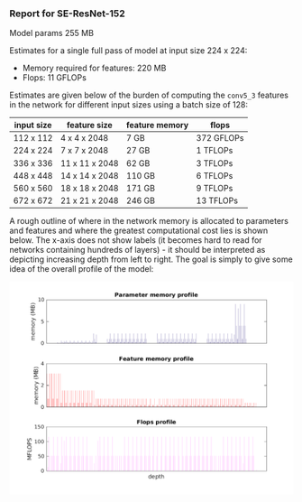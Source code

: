 ### Report for SE-ResNet-152
Model params 255 MB 

Estimates for a single full pass of model at input size 224 x 224: 

* Memory required for features: 220 MB 
* Flops: 11 GFLOPs 

Estimates are given below of the burden of computing the `conv5_3` features in the network for different input sizes using a batch size of 128: 

| input size | feature size | feature memory | flops | 
|------------|--------------|----------------|-------| 
| 112 x 112 | 4 x 4 x 2048 | 7 GB | 372 GFLOPs |
| 224 x 224 | 7 x 7 x 2048 | 27 GB | 1 TFLOPs |
| 336 x 336 | 11 x 11 x 2048 | 62 GB | 3 TFLOPs |
| 448 x 448 | 14 x 14 x 2048 | 110 GB | 6 TFLOPs |
| 560 x 560 | 18 x 18 x 2048 | 171 GB | 9 TFLOPs |
| 672 x 672 | 21 x 21 x 2048 | 246 GB | 13 TFLOPs |

A rough outline of where in the network memory is allocated to parameters and features and where the greatest computational cost lies is shown below.  The x-axis does not show labels (it becomes hard to read for networks containing hundreds of layers) - it should be interpreted as depicting increasing depth from left to right.  The goal is simply to give some idea of the overall profile of the model: 

![SE-ResNet-152 profile](figs/SE-ResNet-152.png)
